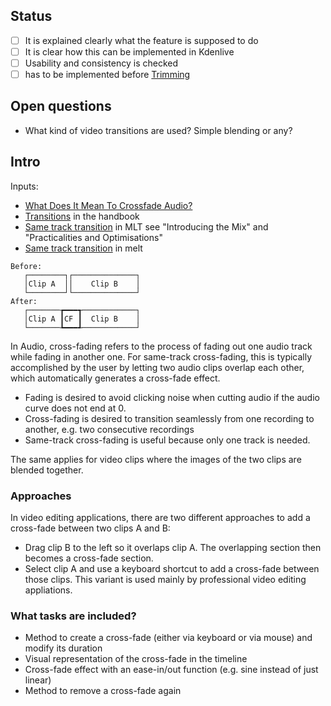 ## Status

* [ ] It is explained clearly what the feature is supposed to do
* [ ] It is clear how this can be implemented in Kdenlive
* [ ] Usability and consistency is checked
* [ ] has to be implemented before [Trimming](https://invent.kde.org/kde/kdenlive/-/wikis/dev/ideas/Trimming)

## Open questions

* What kind of video transitions are used? Simple blending or any?


## Intro

Inputs:

* [What Does It Mean To Crossfade Audio?][cfa]
* [Transitions][hb] in the handbook  
* [Same track transition][MLT] in MLT see "Introducing the Mix" and "Practicalities and Optimisations"
* [Same track transition][melt] in melt

```
Before:
   ┌────────┐┌──────────────┐
   │Clip A  ││    Clip B    │
   └────────┘└──────────────┘
After:
   ┌───────┲━━━┱────────────┐
   │Clip A ┃CF ┃  Clip B    │
   └───────┺━━━┹────────────┘
```

In Audio, cross-fading refers to the process of fading out one audio track while fading in another one. For same-track cross-fading, this is typically accomplished by the user by letting two audio clips overlap each other, which automatically generates a cross-fade effect.

* Fading is desired to avoid clicking noise when cutting audio if the audio curve does not end at 0.
* Cross-fading is desired to transition seamlessly from one recording to another, e.g. two consecutive recordings
* Same-track cross-fading is useful because only one track is needed.

The same applies for video clips where the images of the two clips are blended together.


### Approaches

In video editing applications, there are two different approaches to add a cross-fade between two clips A and B:

* Drag clip B to the left so it overlaps clip A. The overlapping section then becomes a cross-fade section.
* Select clip A and use a keyboard shortcut to add a cross-fade between those clips. This variant is used mainly by professional video editing appliations.


### What tasks are included?

* Method to create a cross-fade (either via keyboard or via mouse) and modify its duration
* Visual representation of the cross-fade in the timeline
* Cross-fade effect with an ease-in/out function (e.g. sine instead of just linear)
* Method to remove a cross-fade again



[cfa]: https://www.homebrewaudio.com/crossfade-meaning-what-does-it-mean-to-crossfade-audio/
[hb]: https://kdenlive.org/en/video-editing-applications-handbook/#trans
[melt]: https://www.mltframework.org/docs/melt/
[MLT]: https://www.mltframework.org/docs/framework/